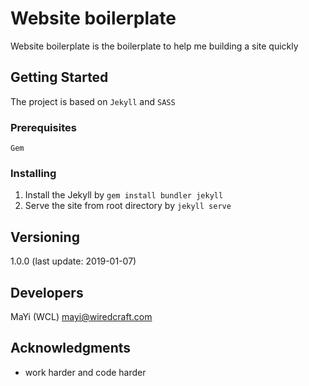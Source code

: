 # Website boilerplate

Website boilerplate is the boilerplate to help me building a site quickly

## Getting Started

The project is based on `Jekyll` and `SASS`

### Prerequisites

```
Gem
```

### Installing

1. Install the Jekyll by `gem install bundler jekyll`
2. Serve the site from root directory by `jekyll serve`

## Versioning

1.0.0 (last update: 2019-01-07)

## Developers

MaYi (WCL) <mayi@wiredcraft.com>

## Acknowledgments

* work harder and code harder

